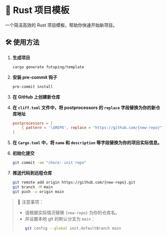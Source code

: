 # 🚀 Rust 项目模板

一个简洁高效的 Rust 项目模板，帮助你快速开始新项目。

## 🛠️ 使用方法

1. **生成项目**
   ```bash
   cargo generate futuping/template
   ```
2. **安装 pre-commit 钩子**
   ```bash
   pre-commit install
   ```
3. **在 GitHub 上创建新仓库**

4. **在 `cliff.toml` 文件中，将 postprocessors 的 `replace` 字段替换为你的新仓库地址**

   ```toml
   postprocessors = [
       { pattern = '\$REPO', replace = "https://github.com/{new-repo}" },
   ]
   ```

5. **在 `Cargo.toml` 中，将 `name` 和 `description` 等字段替换为你的项目实际信息。**

6. **初始化提交**
   ```bash
   git commit -am "chore: init repo"
   ```
7. **推送代码到远程仓库**
   ```bash
   git remote add origin https://github.com/{new-repo}.git
   git branch -M main
   git push -u origin main
   ```
> 📢 注意事项：
>
> - 请根据实际情况替换 `{new-repo}` 为你的仓库名。
> - 并设置本地 git 的默认分支为 `main`：
>   ```bash
>   git config --global init.defaultBranch main
>   ```
